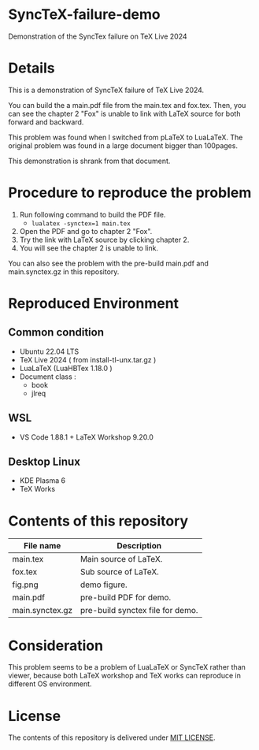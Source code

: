 # SyncTeX-failure-demo
Demonstration of the SyncTex failure on TeX Live 2024

# Details
This is a demonstration of SyncTeX failure of TeX Live 2024. 

You can build the a main.pdf file from the main.tex and fox.tex. Then, you can see the chapter 2 "Fox" is unable to link with LaTeX source for both forward and backward. 

This problem was found when I switched from pLaTeX to LuaLaTeX. The original problem was found in a large document bigger than 100pages. 

This demonstration is shrank from that document. 

# Procedure to reproduce the problem

1. Run following command to build the PDF file. 
   - ```lualatex -synctex=1 main.tex```
1. Open the PDF and go to chapter 2 "Fox". 
1. Try the link with LaTeX source by clicking chapter 2.
1. You will see the chapter 2 is unable to link.    

You can also see the problem with the pre-build main.pdf and main.synctex.gz in this repository. 

# Reproduced  Environment
## Common condition
- Ubuntu 22.04 LTS
- TeX Live 2024 ( from install-tl-unx.tar.gz )
- LuaLaTeX (LuaHBTex 1.18.0 )
- Document class : 
  - book
  - jlreq

## WSL
- VS Code 1.88.1 + LaTeX Workshop 9.20.0

## Desktop Linux
- KDE Plasma 6
- TeX Works 

# Contents of this repository 
File name       | Description
----------------|------------------
main.tex        | Main source of LaTeX.
fox.tex         | Sub source of LaTeX.
fig.png         | demo figure.
main.pdf        | pre-build PDF for demo. 
main.synctex.gz | pre-build synctex file for demo. 




# Consideration 
This problem seems to be a problem of LuaLaTeX or SyncTeX rather than viewer, because both LaTeX workshop and TeX works can reproduce in different OS environment. 

# License
The contents of this repository is delivered under [MIT LICENSE](./LICENSE).